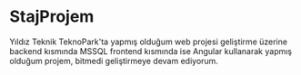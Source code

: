 # StajProjem
Yıldız Teknik TeknoPark'ta yapmış olduğum web projesi geliştirme üzerine backend kısmında MSSQL frontend kısmında ise Angular kullanarak yapmış olduğum projem, bitmedi geliştirmeye devam ediyorum.

